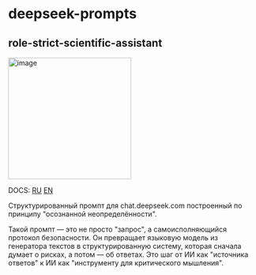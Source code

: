 # deepseek-prompts

## role-strict-scientific-assistant

<img width="249" height="246" alt="image" src="https://github.com/user-attachments/assets/323b91e8-dd09-4e82-bf5d-acdfb89e58bc" />

DOCS: [RU](https://github.com/it255ru/deepseek-prompts/blob/main/docs/ru-role-strict-scientific-assistant.md) [EN](https://github.com/it255ru/deepseek-prompts/blob/main/docs/en-role-strict-scientific-assistant.md)

Структурированный промпт для chat.deepseek.com построенный по принципу "осознанной неопределённости". 

Такой промпт — это не просто "запрос", а самоисполняющийся протокол безопасности. Он превращает языковую модель из генератора текстов в структурированную систему, которая сначала думает о рисках, а потом — об ответах. Это шаг от ИИ как "источника ответов" к ИИ как "инструменту для критического мышления".
